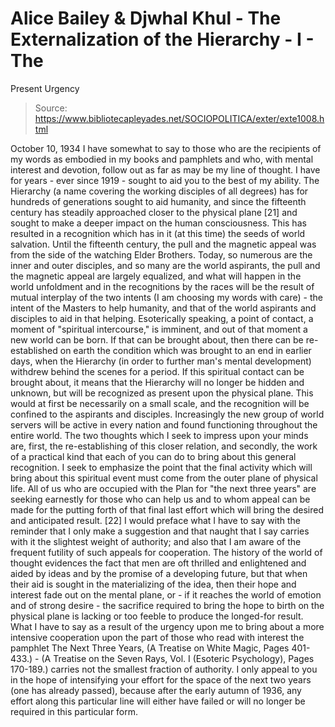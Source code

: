 # Alice Bailey & Djwhal Khul - The Externalization of the Hierarchy - I - The
Present Urgency

> Source: https://www.bibliotecapleyades.net/SOCIOPOLITICA/exter/exte1008.html

October 10, 1934
I have somewhat to say to those who are the recipients of my words as embodied in my books and pamphlets and who, with mental interest and devotion, follow out as far as may be my line of thought.
I have for years - ever since 1919 - sought to aid you to the best of my ability. The Hierarchy (a name covering the working disciples of all degrees) has for hundreds of generations sought to aid humanity, and since the fifteenth century has steadily approached closer to the physical plane [21] and sought to make a deeper impact on the human consciousness. This has resulted in a recognition which has in it (at this time) the seeds of world salvation. Until the fifteenth century, the pull and the magnetic appeal was from the side of the watching Elder Brothers. Today, so numerous are the inner and outer disciples, and so many are the world aspirants, the pull and the magnetic appeal are largely equalized, and what will happen in the world unfoldment and in the recognitions by the races will be the result of mutual interplay of the two intents (I am choosing my words with care) - the intent of the Masters to help humanity, and that of the world aspirants and disciples to aid in that helping.
Esoterically speaking, a point of contact, a moment of "spiritual intercourse," is imminent, and out of that moment a new world can be born.
If that can be brought about, then there can be re-established on earth the condition which was brought to an end in earlier days, when the Hierarchy (in order to further man's mental development) withdrew behind the scenes for a period. If this spiritual contact can be brought about, it means that the Hierarchy will no longer be hidden and unknown, but will be recognized as present upon the physical plane. This would at first be necessarily on a small scale, and the recognition will be confined to the aspirants and disciples. Increasingly the new group of world servers will be active in every nation and found functioning throughout the entire world.
The two thoughts which I seek to impress upon your minds are, first, the re-establishing of this closer relation, and secondly, the work of a practical kind that each of you can do to bring about this general recognition. I seek to emphasize the point that the final activity which will bring about this spiritual event must come from the outer plane of physical life. All of us who are occupied with the Plan for "the next three years" are seeking earnestly for those who can help us and to whom appeal can be made for the putting forth of that final last effort which will bring the desired and anticipated result. [22]
I would preface what I have to say with the reminder that I only make a suggestion and that naught that I say carries with it the slightest weight of authority; and also that I am aware of the frequent futility of such appeals for cooperation. The history of the world of thought evidences the fact that men are oft thrilled and enlightened and aided by ideas and by the promise of a developing future, but that when their aid is sought in the materializing of the idea, then their hope and interest fade out on the mental plane, or - if it reaches the world of emotion and of strong desire - the sacrifice required to bring the hope to birth on the physical plane is lacking or too feeble to produce the longed-for result.
What I have to say as a result of the urgency upon me to bring about a more intensive cooperation upon the part of those who read with interest the pamphlet The Next Three Years, (A Treatise on White Magic, Pages 401-433.) - (A Treatise on the Seven Rays, Vol. I (Esoteric Psychology), Pages 170-189.) carries not the smallest fraction of authority. I only appeal to you in the hope of intensifying your effort for the space of the next two years (one has already passed), because after the early autumn of 1936, any effort along this particular line will either have failed or will no longer be required in this particular form.
